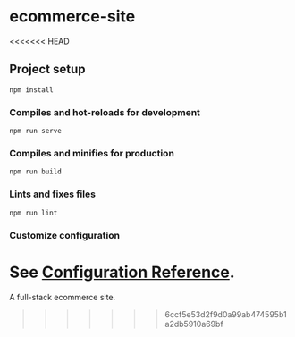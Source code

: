 # ecommerce-site
<<<<<<< HEAD

## Project setup
```
npm install
```

### Compiles and hot-reloads for development
```
npm run serve
```

### Compiles and minifies for production
```
npm run build
```

### Lints and fixes files
```
npm run lint
```

### Customize configuration
See [Configuration Reference](https://cli.vuejs.org/config/).
=======
A full-stack ecommerce site.
>>>>>>> 6ccf5e53d2f9d0a99ab474595b1a2db5910a69bf
